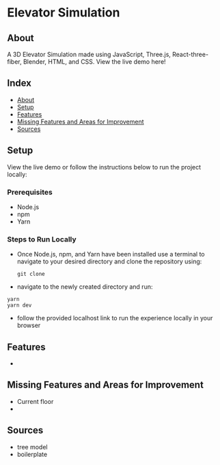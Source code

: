 # Elevator Simulation

## About

A 3D Elevator Simulation made using JavaScript, Three.js, React-three-fiber, Blender, HTML, and CSS. View the live demo here!

## Index

- [About](#about)
- [Setup](#setup)
- [Features](#features)
- [Missing Features and Areas for Improvement](#missing-features)
- [Sources](#sources)

## Setup

View the live demo or follow the instructions below to run the project locally:

### Prerequisites

- Node.js
- npm
- Yarn

### Steps to Run Locally

- Once Node.js, npm, and Yarn have been installed use a terminal to navigate to your desired directory and clone the repository using:
  ```
  git clone 
  ```
- navigate to the newly created directory and run:
 ```
yarn
yarn dev
```
- follow the provided localhost link to run the experience locally in your browser

## Features

- 

## Missing Features and Areas for Improvement

- Current floor
- 

## Sources

- tree model
- boilerplate
